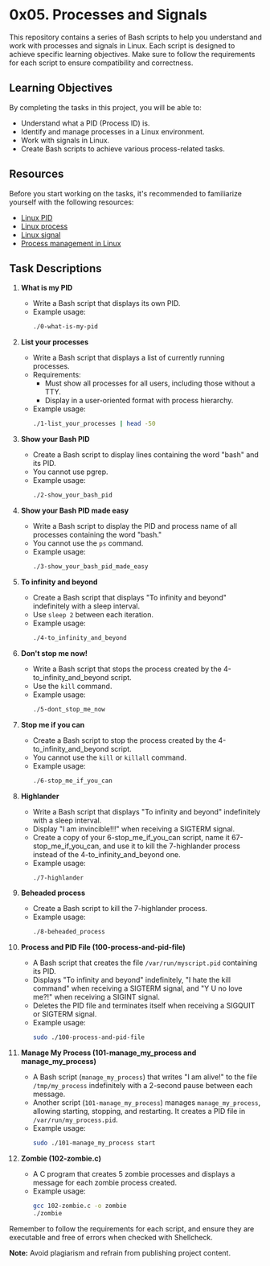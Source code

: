 # 0x05. Processes and Signals

This repository contains a series of Bash scripts to help you understand and work with processes and signals in Linux. Each script is designed to achieve specific learning objectives. Make sure to follow the requirements for each script to ensure compatibility and correctness.

## Learning Objectives
By completing the tasks in this project, you will be able to:

- Understand what a PID (Process ID) is.
- Identify and manage processes in a Linux environment.
- Work with signals in Linux.
- Create Bash scripts to achieve various process-related tasks.

## Resources
Before you start working on the tasks, it's recommended to familiarize yourself with the following resources:

- [Linux PID](https://en.wikipedia.org/wiki/Process_identifier)
- [Linux process](https://en.wikipedia.org/wiki/Process_(computing))
- [Linux signal](https://en.wikipedia.org/wiki/Signal_(IPC))
- [Process management in Linux](https://linux.die.net/man/1/ps)

## Task Descriptions
1. **What is my PID**
   - Write a Bash script that displays its own PID.
   - Example usage:
     ```bash
     ./0-what-is-my-pid
     ```

2. **List your processes**
   - Write a Bash script that displays a list of currently running processes.
   - Requirements:
     - Must show all processes for all users, including those without a TTY.
     - Display in a user-oriented format with process hierarchy.
   - Example usage:
     ```bash
     ./1-list_your_processes | head -50
     ```

3. **Show your Bash PID**
   - Create a Bash script to display lines containing the word "bash" and its PID.
   - You cannot use pgrep.
   - Example usage:
     ```bash
     ./2-show_your_bash_pid
     ```

4. **Show your Bash PID made easy**
   - Write a Bash script to display the PID and process name of all processes containing the word "bash."
   - You cannot use the `ps` command.
   - Example usage:
     ```bash
     ./3-show_your_bash_pid_made_easy
     ```

5. **To infinity and beyond**
   - Create a Bash script that displays "To infinity and beyond" indefinitely with a sleep interval.
   - Use `sleep 2` between each iteration.
   - Example usage:
     ```bash
     ./4-to_infinity_and_beyond
     ```

6. **Don't stop me now!**
   - Write a Bash script that stops the process created by the 4-to_infinity_and_beyond script.
   - Use the `kill` command.
   - Example usage:
     ```bash
     ./5-dont_stop_me_now
     ```

7. **Stop me if you can**
   - Create a Bash script to stop the process created by the 4-to_infinity_and_beyond script.
   - You cannot use the `kill` or `killall` command.
   - Example usage:
     ```bash
     ./6-stop_me_if_you_can
     ```

8. **Highlander**
   - Write a Bash script that displays "To infinity and beyond" indefinitely with a sleep interval.
   - Display "I am invincible!!!" when receiving a SIGTERM signal.
   - Create a copy of your 6-stop_me_if_you_can script, name it 67-stop_me_if_you_can, and use it to kill the 7-highlander process instead of the 4-to_infinity_and_beyond one.
   - Example usage:
     ```bash
     ./7-highlander
     ```

9. **Beheaded process**
   - Create a Bash script to kill the 7-highlander process.
   - Example usage:
     ```bash
     ./8-beheaded_process
     ```
10. **Process and PID File (100-process-and-pid-file)**
    - A Bash script that creates the file `/var/run/myscript.pid` containing its PID.
    - Displays "To infinity and beyond" indefinitely, "I hate the kill command" when receiving a SIGTERM signal, and "Y U no love me?!" when receiving a SIGINT signal.
    - Deletes the PID file and terminates itself when receiving a SIGQUIT or SIGTERM signal.
    - Example usage:
      ```bash
      sudo ./100-process-and-pid-file
      ```

11. **Manage My Process (101-manage_my_process and manage_my_process)**
    - A Bash script (`manage_my_process`) that writes "I am alive!" to the file `/tmp/my_process` indefinitely with a 2-second pause between each message.
    - Another script (`101-manage_my_process`) manages `manage_my_process`, allowing starting, stopping, and restarting. It creates a PID file in `/var/run/my_process.pid`.
    - Example usage:
      ```bash
      sudo ./101-manage_my_process start
      ```

12. **Zombie (102-zombie.c)**
    - A C program that creates 5 zombie processes and displays a message for each zombie process created.
    - Example usage:
      ```bash
      gcc 102-zombie.c -o zombie
      ./zombie
      ```

Remember to follow the requirements for each script, and ensure they are executable and free of errors when checked with Shellcheck.

**Note:** Avoid plagiarism and refrain from publishing project content.
